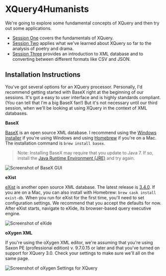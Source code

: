 # XQuery4Humanists

We're going to explore some fundamental concepts of XQuery and then try out some applications.

* [Session One](session-one.md) covers the fundamentals of XQuery.
* [Session Two](session-two.md) applies what we've learned about XQuery so far to the analysis of poetry and drama.
* [Session Three](session-three.md) provides an introduction to XML database and to converting between different formats like CSV and JSON.

## Installation Instructions

You've got several options for an XQuery processor. Personally, I'd recommend getting started with BaseX right at the beginning of our sessions. It's got a easy to user interface and is highly standards compliant. (You can tell that I'm a big BaseX fan!) But it's not necessary until our third session, when we'll be looking at using XQuery in the context of XML databases.

**BaseX**

[BaseX](http://basex.org/) is an open source XML database. I recommend using the [Windows installer](http://files.basex.org/releases/8.3/BaseX83.exe) if you're using Windows and using [Homebrew](http://brew.sh/) if you're on a Mac. The installation command is ```brew install basex```.

> Note: Installing BaseX may require that you update to Java 7. If so, install the [Java Runtime Environment (JRE)](https://java.com/en/download/) and try again.

![Screenshot of BaseX GUI](http://i.imgur.com/0HWtHdy.png)

**eXist**

[eXist](http://exist-db.org/exist/apps/homepage/index.html) is another open source XML database. The latest release is [3.4.0](http://exist-db.org/exist/apps/homepage/index.html#downloads). If you are on a Mac, you can also install with Homebrew: `brew cask install exist-db`. When you run for eXist for the first time, you'll need to set configuration settings. We recommend that you accept the defaults for now. After eXist starts, navigate to eXide, its browser-based query executive engine.

![Screenshot of eXide](http://i.imgur.com/BH4kCSa.png)

**oXygen XML**

 If you're using the oXygen XML editor, we're assuming that you're using Saxon PE (professional edition) v. 9.7.0.15 or later and that you've turned on support for XQuery 3.0. Check your settings to make sure we'll all on the same page.

![Screenshot of oXygen Settings for XQuery](http://i.imgur.com/dsGKvOl.png)
